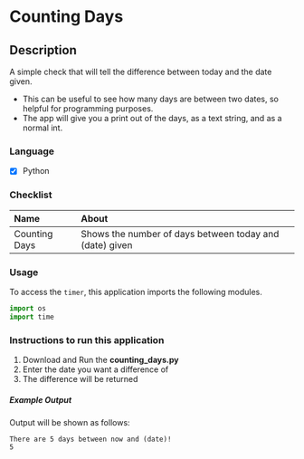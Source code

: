 # Counting Days
## Description
A simple check that will tell the difference between today and the date given. 
- This can be useful to see how many days are between two dates, so helpful for programming purposes. 
- The app will give you a print out of the days, as a text string, and as a normal int. 

### Language
- [X] Python

### Checklist
Name | About
:------------------ | :------------------
Counting Days | Shows the number of days between today and (date) given

### Usage
To access the `timer`, this application imports the following modules.
```python
import os
import time
```
  
### Instructions to run this application

  1. Download and Run the __counting_days.py__
  2. Enter the date you want a difference of
  3. The difference will be returned
  
##### Example Output
Output will be shown as follows:
```
There are 5 days between now and (date)!
5
```
